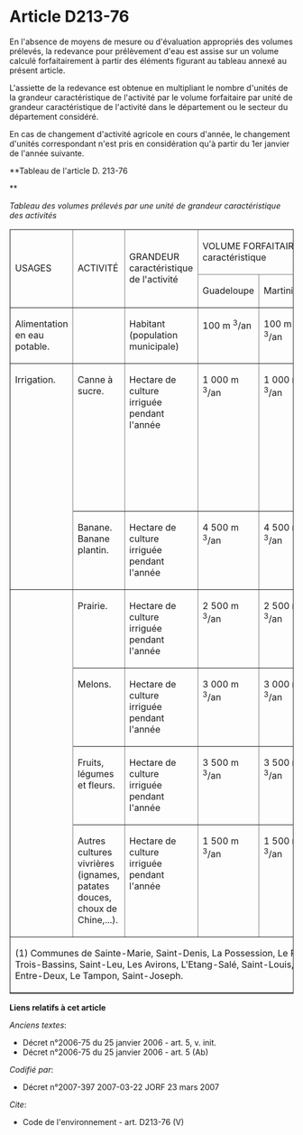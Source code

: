 # Article D213-76

En l'absence de moyens de mesure ou d'évaluation appropriés des volumes prélevés, la redevance pour prélèvement d'eau est
assise sur un volume calculé forfaitairement à partir des éléments figurant au tableau annexé au présent article.

L'assiette de la redevance est obtenue en multipliant le nombre d'unités de la grandeur caractéristique de l'activité par le
volume forfaitaire par unité de grandeur caractéristique de l'activité dans le département ou le secteur du département
considéré.

En cas de changement d'activité agricole en cours d'année, le changement d'unités correspondant n'est pris en considération
qu'à partir du 1er janvier de l'année suivante.

**Tableau de l'article D. 213-76

**

_Tableau des volumes prélevés par une unité de grandeur caractéristique des activités_

<table cellpadding="0" cellspacing="1" border="1">
  <thead>
    <tr>
      <td width="53" rowspan="2">

USAGES

</td>
      <td rowspan="2" width="93">

ACTIVITÉ

</td>
      <td width="93" rowspan="2">

GRANDEUR caractéristique de l'activité

</td>
      <td colspan="4" width="214">

VOLUME FORFAITAIRE par unité de grandeur caractéristique

</td>
    </tr>
    <tr>
      <td width="53">

Guadeloupe

</td>
      <td width="53">

Martinique

</td>
      <td width="53">

Guyane

</td>
      <td width="53">

Réunion

</td>
    </tr>
  </thead>
  <tbody>
    <tr>
      <td valign="top">

Alimentation en eau potable.

</td>
      <td valign="top">

</td>
      <td valign="top">

Habitant (population municipale)

</td>
      <td valign="top">

100 m
          <sup>3</sup>/an

</td>
      <td valign="top">

100 m
          <sup>3</sup>/an

</td>
      <td valign="top">

65 m
          <sup>3</sup>/an

</td>
      <td valign="top">

150 m
          <sup>3</sup>/an

</td>
    </tr>
    <tr>
      <td rowspan="2" valign="top">

Irrigation.

</td>
      <td valign="top">

Canne à sucre.

</td>
      <td valign="top">

Hectare de culture irriguée pendant l'année

</td>
      <td valign="top">

1 000 m
          <sup>3</sup>/an

</td>
      <td valign="top">

1 000 m
          <sup>3</sup>/an

</td>
      <td valign="top">

/

</td>
      <td valign="top">

Secteurs nord-ouest et sud (1) : 7 500 m
          <sup>3</sup>/an

Secteur est : 1 000 m
          <sup>3</sup>/an

</td>
    </tr>
    <tr>
      <td valign="top">

Banane. Banane plantin.

</td>
      <td valign="top">

Hectare de culture irriguée pendant l'année

</td>
      <td valign="top">

4 500 m
          <sup>3</sup>/an

</td>
      <td valign="top">

4 500 m
          <sup>3</sup>/an

</td>
      <td valign="top">

/

</td>
      <td valign="top">

4 500 m
          <sup>3</sup>/an

</td>
    </tr>
    <tr>
      <td rowspan="4" valign="top">

</td>
      <td valign="top">

Prairie.

</td>
      <td valign="top">

Hectare de culture irriguée pendant l'année

</td>
      <td valign="top">

2 500 m
          <sup>3</sup>/an

</td>
      <td valign="top">

2 500 m
          <sup>3</sup>/an

</td>
      <td valign="top">

/

</td>
      <td valign="top">

2 500 m
          <sup>3</sup>/an

</td>
    </tr>
    <tr>
      <td valign="top">

Melons.

</td>
      <td valign="top">

Hectare de culture irriguée pendant l'année

</td>
      <td valign="top">

3 000 m
          <sup>3</sup>/an

</td>
      <td valign="top">

3 000 m
          <sup>3</sup>/an

</td>
      <td valign="top">

/

</td>
      <td valign="top">

3 000 m
          <sup>3</sup>/an

</td>
    </tr>
    <tr>
      <td valign="top">

Fruits, légumes et fleurs.

</td>
      <td valign="top">

Hectare de culture irriguée pendant l'année

</td>
      <td valign="top">

3 500 m
          <sup>3</sup>/an

</td>
      <td valign="top">

3 500 m
          <sup>3</sup>/an

</td>
      <td valign="top">

3 500 m
          <sup>3</sup>/an

</td>
      <td valign="top">

3 500 m
          <sup>3</sup>/an

</td>
    </tr>
    <tr>
      <td valign="top">

Autres cultures vivrières (ignames, patates douces, choux de Chine,...).

</td>
      <td valign="top">

Hectare de culture irriguée pendant l'année

</td>
      <td valign="top">

1 500 m
          <sup>3</sup>/an

</td>
      <td valign="top">

1 500 m
          <sup>3</sup>/an

</td>
      <td valign="top">

/

</td>
      <td valign="top">

1 500 m
          <sup>3</sup>/an

</td>
    </tr>
    <tr>
      <td valign="top" colspan="7">

(1) Communes de Sainte-Marie, Saint-Denis, La Possession, Le Port, Saint-Paul, Les Trois-Bassins, Saint-Leu, Les Avirons,
L'Etang-Salé, Saint-Louis, Saint-Pierre, Petite-Ile, Entre-Deux, Le Tampon, Saint-Joseph.

</td>
    </tr>
  </tbody>
</table>

**Liens relatifs à cet article**

_Anciens textes_:

  - Décret n°2006-75 du 25 janvier 2006 - art. 5, v. init.
  - Décret n°2006-75 du 25 janvier 2006 - art. 5 (Ab)

_Codifié par_:

  - Décret n°2007-397 2007-03-22 JORF 23 mars 2007

_Cite_:

  - Code de l'environnement - art. D213-76 (V)
